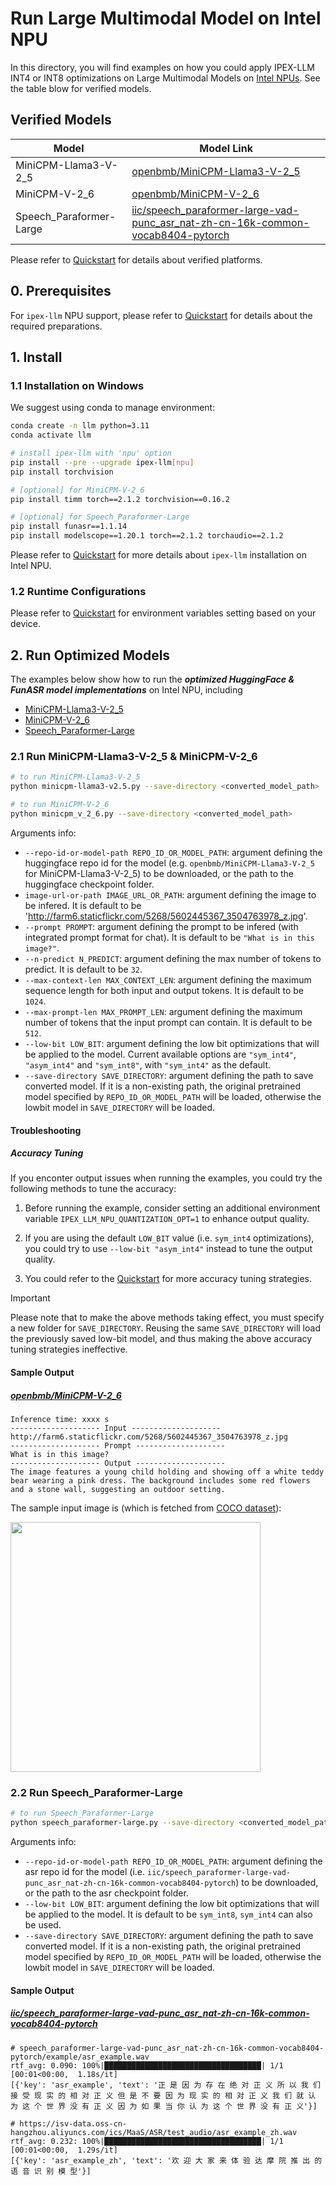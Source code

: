 # Run Large Multimodal Model on Intel NPU
In this directory, you will find examples on how you could apply IPEX-LLM INT4 or INT8 optimizations on Large Multimodal Models on [Intel NPUs](../../../README.md). See the table blow for verified models.

## Verified Models

| Model      | Model Link                                                    |
|------------|----------------------------------------------------------------|
| MiniCPM-Llama3-V-2_5 | [openbmb/MiniCPM-Llama3-V-2_5](https://huggingface.co/openbmb/MiniCPM-Llama3-V-2_5) |
| MiniCPM-V-2_6 | [openbmb/MiniCPM-V-2_6](https://huggingface.co/openbmb/MiniCPM-V-2_6) |
| Speech_Paraformer-Large | [iic/speech_paraformer-large-vad-punc_asr_nat-zh-cn-16k-common-vocab8404-pytorch](https://www.modelscope.cn/models/iic/speech_paraformer-large-vad-punc_asr_nat-zh-cn-16k-common-vocab8404-pytorch) |

Please refer to [Quickstart](../../../../../../docs/mddocs/Quickstart/npu_quickstart.md#python-api) for details about verified platforms.

## 0. Prerequisites
For `ipex-llm` NPU support, please refer to [Quickstart](../../../../../../docs/mddocs/Quickstart/npu_quickstart.md#install-prerequisites) for details about the required preparations.

## 1. Install
### 1.1 Installation on Windows
We suggest using conda to manage environment:
```bash
conda create -n llm python=3.11
conda activate llm

# install ipex-llm with 'npu' option
pip install --pre --upgrade ipex-llm[npu]
pip install torchvision

# [optional] for MiniCPM-V-2_6
pip install timm torch==2.1.2 torchvision==0.16.2

# [optional] for Speech_Paraformer-Large
pip install funasr==1.1.14
pip install modelscope==1.20.1 torch==2.1.2 torchaudio==2.1.2
```
Please refer to [Quickstart](../../../../../../docs/mddocs/Quickstart/npu_quickstart.md#install-ipex-llm-with-npu-support) for more details about `ipex-llm` installation on Intel NPU.

### 1.2 Runtime Configurations
Please refer to [Quickstart](../../../../../../docs/mddocs/Quickstart/npu_quickstart.md#runtime-configurations) for environment variables setting based on your device.

## 2. Run Optimized Models
The examples below show how to run the **_optimized HuggingFace & FunASR model implementations_** on Intel NPU, including
- [MiniCPM-Llama3-V-2_5](./minicpm-llama3-v2.5.py)
- [MiniCPM-V-2_6](./minicpm_v_2_6.py)
- [Speech_Paraformer-Large](./speech_paraformer-large.py)

### 2.1 Run MiniCPM-Llama3-V-2_5 & MiniCPM-V-2_6
```bash
# to run MiniCPM-Llama3-V-2_5
python minicpm-llama3-v2.5.py --save-directory <converted_model_path>

# to run MiniCPM-V-2_6
python minicpm_v_2_6.py --save-directory <converted_model_path>
```

Arguments info:
- `--repo-id-or-model-path REPO_ID_OR_MODEL_PATH`: argument defining the huggingface repo id for the model (e.g. `openbmb/MiniCPM-Llama3-V-2_5` for MiniCPM-Llama3-V-2_5) to be downloaded, or the path to the huggingface checkpoint folder.
- `image-url-or-path IMAGE_URL_OR_PATH`: argument defining the image to be infered. It is default to be 'http://farm6.staticflickr.com/5268/5602445367_3504763978_z.jpg'.
- `--prompt PROMPT`: argument defining the prompt to be infered (with integrated prompt format for chat). It is default to be `"What is in this image?"`.
- `--n-predict N_PREDICT`: argument defining the max number of tokens to predict. It is default to be `32`.
- `--max-context-len MAX_CONTEXT_LEN`: argument defining the maximum sequence length for both input and output tokens. It is default to be `1024`.
- `--max-prompt-len MAX_PROMPT_LEN`: argument defining the maximum number of tokens that the input prompt can contain. It is default to be `512`.
- `--low-bit LOW_BIT`: argument defining the low bit optimizations that will be applied to the model. Current available options are `"sym_int4"`, `"asym_int4"` and `"sym_int8"`, with `"sym_int4"` as the default.
- `--save-directory SAVE_DIRECTORY`: argument defining the path to save converted model. If it is a non-existing path, the original pretrained model specified by `REPO_ID_OR_MODEL_PATH` will be loaded, otherwise the lowbit model in `SAVE_DIRECTORY` will be loaded.

#### Troubleshooting

##### Accuracy Tuning
If you enconter output issues when running the examples, you could try the following methods to tune the accuracy:

1. Before running the example, consider setting an additional environment variable `IPEX_LLM_NPU_QUANTIZATION_OPT=1` to enhance output quality.

2. If you are using the default `LOW_BIT` value (i.e. `sym_int4` optimizations), you could try to use `--low-bit "asym_int4"` instead to tune the output quality.

3. You could refer to the [Quickstart](../../../../../../docs/mddocs/Quickstart/npu_quickstart.md#accuracy-tuning) for more accuracy tuning strategies.

> [!IMPORTANT]
> Please note that to make the above methods taking effect, you must specify a new folder for `SAVE_DIRECTORY`. Reusing the same `SAVE_DIRECTORY` will load the previously saved low-bit model, and thus making the above accuracy tuning strategies ineffective.


#### Sample Output
##### [openbmb/MiniCPM-V-2_6](https://huggingface.co/openbmb/MiniCPM-V-2_6)

```log
Inference time: xxxx s
-------------------- Input --------------------
http://farm6.staticflickr.com/5268/5602445367_3504763978_z.jpg
-------------------- Prompt --------------------
What is in this image?
-------------------- Output --------------------
The image features a young child holding and showing off a white teddy bear wearing a pink dress. The background includes some red flowers and a stone wall, suggesting an outdoor setting.
```

The sample input image is (which is fetched from [COCO dataset](https://cocodataset.org/#explore?id=264959)):

<a href="http://farm6.staticflickr.com/5268/5602445367_3504763978_z.jpg"><img width=400px src="http://farm6.staticflickr.com/5268/5602445367_3504763978_z.jpg" ></a>

### 2.2 Run Speech_Paraformer-Large
```bash
# to run Speech_Paraformer-Large
python speech_paraformer-large.py --save-directory <converted_model_path>
```

Arguments info:
- `--repo-id-or-model-path REPO_ID_OR_MODEL_PATH`: argument defining the asr repo id for the model (i.e. `iic/speech_paraformer-large-vad-punc_asr_nat-zh-cn-16k-common-vocab8404-pytorch`) to be downloaded, or the path to the asr checkpoint folder.
- `--low-bit LOW_BIT`: argument defining the low bit optimizations that will be applied to the model. It is default to be `sym_int8`, `sym_int4` can also be used.
- `--save-directory SAVE_DIRECTORY`: argument defining the path to save converted model. If it is a non-existing path, the original pretrained model specified by `REPO_ID_OR_MODEL_PATH` will be loaded, otherwise the lowbit model in `SAVE_DIRECTORY` will be loaded.

#### Sample Output
##### [iic/speech_paraformer-large-vad-punc_asr_nat-zh-cn-16k-common-vocab8404-pytorch](https://www.modelscope.cn/models/iic/speech_paraformer-large-vad-punc_asr_nat-zh-cn-16k-common-vocab8404-pytorch)

```log
# speech_paraformer-large-vad-punc_asr_nat-zh-cn-16k-common-vocab8404-pytorch/example/asr_example.wav
rtf_avg: 0.090: 100%|███████████████████████████████████| 1/1 [00:01<00:00,  1.18s/it]
[{'key': 'asr_example', 'text': '正 是 因 为 存 在 绝 对 正 义 所 以 我 们 接 受 现 实 的 相 对 正 义 但 是 不 要 因 为 现 实 的 相 对 正 义 我 们 就 认 为 这 个 世 界 没 有 正 义 因 为 如 果 当 你 认 为 这 个 世 界 没 有 正 义'}]

# https://isv-data.oss-cn-hangzhou.aliyuncs.com/ics/MaaS/ASR/test_audio/asr_example_zh.wav
rtf_avg: 0.232: 100%|███████████████████████████████████| 1/1 [00:01<00:00,  1.29s/it]
[{'key': 'asr_example_zh', 'text': '欢 迎 大 家 来 体 验 达 摩 院 推 出 的 语 音 识 别 模 型'}]
```

